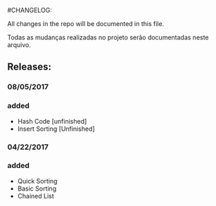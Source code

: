 #CHANGELOG:

All changes in the repo will be documented in this file.

Todas as mudanças realizadas no projeto serão documentadas neste arquivo.

## Releases:

### 08/05/2017
### added
- Hash Code [unfinished]
- Insert Sorting [Unfinished]

### 04/22/2017
### added
- Quick Sorting
- Basic Sorting
- Chained List
